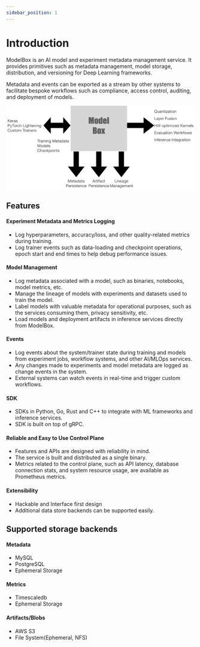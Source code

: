 ```yaml
---
sidebar_position: 1
---
```


# Introduction

ModelBox is an AI model and experiment metadata management service. It provides primitives such as metadata management, model storage, distribution, and versioning for Deep Learning frameworks.

Metadata and events can be exported as a stream by other systems to facilitate bespoke workflows such as compliance, access control, auditing, and deployment of models.

![Intro_Img](guides/img/modelbox_high_level_picture.png)

## Features
#### Experiment Metadata and Metrics Logging
- Log hyperparameters, accuracy/loss, and other quality-related metrics during training.
- Log trainer events such as data-loading and checkpoint operations, epoch start and end times to help debug performance issues.

#### Model Management
- Log metadata associated with a model, such as binaries, notebooks, model metrics, etc.
- Manage the lineage of models with experiments and datasets used to train the model.
- Label models with valuable metadata for operational purposes, such as the services consuming them, privacy sensitivity, etc.
- Load models and deployment artifacts in inference services directly from ModelBox.

#### Events
- Log events about the system/trainer state during training and models from experiment jobs, workflow systems, and other AI/MLOps services.
- Any changes made to experiments and model metadata are logged as change events in the system. 
- External systems can watch events in real-time and trigger custom workflows.

#### SDK
- SDKs in Python, Go, Rust and C++ to integrate with ML frameworks and inference services.
- SDK is built on top of gRPC.

#### Reliable and Easy to Use Control Plane
- Features and APIs are designed with reliability in mind.
- The service is built and distributed as a single binary.
- Metrics related to the control plane, such as API latency, database connection stats, and system resource usage, are available as Prometheus metrics.

#### Extensibility
- Hackable and Interface first design 
- Additional data store backends can be supported easily.

## Supported storage backends

#### Metadata 
- MySQL
- PostgreSQL
- Ephemeral Storage

#### Metrics 
- Timescaledb
- Ephemeral Storage

#### Artifacts/Blobs
- AWS S3
- File System(Ephemeral, NFS)
